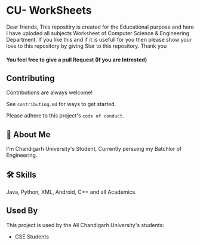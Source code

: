 # CU- WorkSheets

Dear friends, This repositiry is created for the Educational purpose and here I have uploded all subjects Worksheet of Computer Science & Engineering Department. If you like this and if it is usefull for you then please show your love to this repository by giving Star to this repository. Thank you

#### You feel free to give a pull Request (If you are Intrested)

## Contributing

Contributions are always welcome!

See `contributing.md` for ways to get started.

Please adhere to this project's `code of conduct`.

## 🚀 About Me
I'm Chandigarh University's Student, Currently persuing my Batchlor of Engineering.

## 🛠 Skills
Java, Python, XML, Android, C++ and all Academics.

## Used By

This project is used by the All Chandigarh University's students:

- CSE Students
